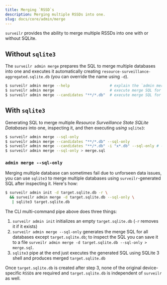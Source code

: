 ```yaml
---
title: Merging `RSSD`s
description: Merging multiple RSSDs into one.
slug: docs/core/admin/merge
---
```


`surveilr` provides the ability to merge multiple RSSDs into one with or without SQLite.


## Without `sqlite3`
The `surveilr admin merge` prepares the SQL to merge multiple databases into one and executes it automatically creating
`resource-surveillance-aggregated.sqlite.db` (you can override the name using
`-d`).
```bash
$ surveilr admin merge --help                  # explain the `admin merge` subcommand
$ surveilr admin merge                         # execute merge SQL for all files in the current path
$ surveilr admin merge --candidates "**/*.db"  # execute merge SQL for specific globs in the current path
```

## With `sqlite3`
Generating SQL to merge multiple _Resource Surveillance State SQLite Databases_ into one, inspecting it, and then executing _using_ `sqlite3`:
```bash
$ surveilr admin merge --sql-only
$ surveilr admin merge --candidates "**/*.db" --sql-only
$ surveilr admin merge --candidates "**/*.db" -i "x*.db" --sql-only # -i ignores certain candidates
$ surveilr admin merge --sql-only > merge.sql
```

### `admin merge --sql-only`

Merging multiple database can sometimes fail due to unforseen data issues, you can use `sqlite3` to merge multiple databases using
`surveilr`-generated SQL after inspecting it. Here's how:

```bash
$ surveilr admin init -d target.sqlite.db -r \
  && surveilr admin merge -d target.sqlite.db --sql-only \
   | sqlite3 target.sqlite.db
```

The CLI multi-command pipe above does three things:

1. `surveilr admin init` initializes an empty `target.sqlite.db` (`-r` removes it if it exists)
2. `surveilr admin merge --sql-only` generates the merge SQL for all databases except `target.sqlite.db`; to inspect the SQL you can save it to a file `surveilr admin merge -d target.sqlite.db --sql-only > merge.sql`.
3. `sqlite3` pipe at the end just executes the generated SQL using SQLite 3 shell and produces merged `target.sqlite.db`

Once `target.sqlite.db` is created after step 3, none of the original device-specific `RSSD`s are required and `target.sqlite.db` is independent of `surveilr` as well.
